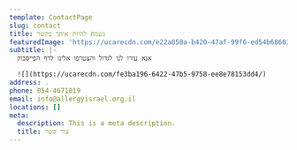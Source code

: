 ```yaml
---
template: ContactPage
slug: contact
title: נשמח להיות איתך בקשר
featuredImage: 'https://ucarecdn.com/e22a858a-b420-47af-99f6-ed54b6860333/'
subtitle: |-
  אנא עזרו לנו לגדול והצטרפו אלינו לדף הפייסבוק 

  ![](https://ucarecdn.com/fe3ba196-6422-47b5-9758-ee8e78153dd4/)
address: .
phone: 054-4671019
email: info@allergyisrael.org.il
locations: []
meta:
  description: This is a meta description.
  title: צור קשר
---
```

#
